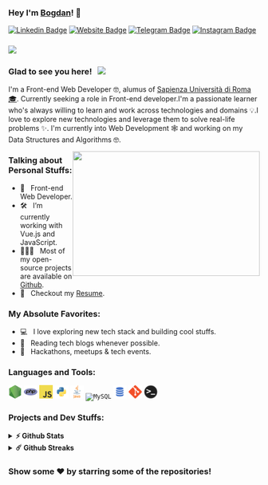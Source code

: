 

### Hey I'm [Bogdan](https://github.com/Natain/)! 👋
[![Linkedin Badge](https://img.shields.io/badge/-LinkedIn-0e76a8?style=flat-square&logo=Linkedin&logoColor=white)](https://www.linkedin.com/in/natain/)
[![Website Badge](https://img.shields.io/badge/Website-3b5998?style=flat-square&logo=google-chrome&logoColor=white)](https://natain-portfolio.netlify.app/)
[![Telegram Badge](https://img.shields.io/badge/-Telegram-0088cc?style=flat-square&logo=Telegram&logoColor=white)](https://t.me/Tokyo_woo)
[![Instagram Badge](https://img.shields.io/badge/-Instagram-e4405f?style=flat-square&logo=Instagram&logoColor=white)](https://www.instagram.com/natainbogdan/)


###
[![](https://gitscores.herokuapp.com/badge?username=Natain&label=Gitscore%20Profile%20Score&style=for-the-badge&color=0088cc)](https://gitscores.herokuapp.com/)
###


### Glad to see you here! &nbsp; ![](https://visitor-badge.glitch.me/badge?page_id=Natain&style=flat-square&color=0088cc)






I'm a Front-end Web Developer 🤓, alumus of [Sapienza Università di Roma 🎓](https://www.uniroma1.it/it/pagina-strutturale/home). Currently seeking a role in Front-end developer.I'm a passionate learner who's always willing to learn and work across technologies and domains 💡.I love to explore new technologies and leverage them to solve real-life problems ✨.
I'm currently into Web Development 🕸️ and working on my Data Structures and Algorithms 🤓.




<img align="right" height="250" width="375" alt="" src="https://github.com/Natain/natain-bogdan-programing/blob/main/natain-bogdan-programmer.gif" />


### Talking about Personal Stuffs:


- 🚀 &nbsp; Front-end Web Developer.
-  🛠 &nbsp; I’m currently working with  Vue.js and JavaScript.
 - 👨🏻‍💻 &nbsp; Most of my open-source projects are available on [Github](https://github.com/Natain?tab=repositories).
 - 📝 &nbsp; Checkout my [Resume](https://github.com/Natain/Resume/blob/main/Resume-Natain-Bogdan.pdf).
 
 ### My Absolute Favorites:
 - 💻 &nbsp; I love exploring new tech stack and building cool stuffs.
 - 📰 &nbsp; Reading tech blogs whenever possible.
 - 🍕 &nbsp; Hackathons, meetups & tech events.
 
 ### Languages and Tools:
<code><img height="27" src="https://raw.githubusercontent.com/github/explore/80688e429a7d4ef2fca1e82350fe8e3517d3494d/topics/nodejs/nodejs.png" alt="nodejs"></code>
<code><img height="27" src="https://raw.githubusercontent.com/github/explore/80688e429a7d4ef2fca1e82350fe8e3517d3494d/topics/php/php.png" alt="php"></code>
<code><img height="27" src="https://raw.githubusercontent.com/github/explore/80688e429a7d4ef2fca1e82350fe8e3517d3494d/topics/javascript/javascript.png" alt="javascript"></code>
<code><img height="27" src="https://raw.githubusercontent.com/github/explore/80688e429a7d4ef2fca1e82350fe8e3517d3494d/topics/python/python.png" alt="python"></code>
<code><img height="27" src="https://raw.githubusercontent.com/github/explore/80688e429a7d4ef2fca1e82350fe8e3517d3494d/topics/java/java.png" alt="java"></code>
<code><img height="27" src="https://encrypted-tbn0.gstatic.com/images?q=tbn%3AANd9GcSTTzPAw-55ssm1Im594xYZ9eRQu2JylrkYLg&usqp=CAU" alt="MySQL"></code>
<code><img height="27" src="https://raw.githubusercontent.com/github/explore/80688e429a7d4ef2fca1e82350fe8e3517d3494d/topics/sql/sql.png" alt="sql"></code>
<code><img height="27" src="https://raw.githubusercontent.com/devicons/devicon/master/icons/git/git-original.svg" alt="git"></code>
<code><img height="27" src="https://raw.githubusercontent.com/github/explore/80688e429a7d4ef2fca1e82350fe8e3517d3494d/topics/terminal/terminal.png" alt="terminal"></code>

### Projects and Dev Stuffs:

<details>
  <summary><b>⚡ Github Stats</b></summary>

  <br />
  <img height="180em" src="https://github-readme-stats.vercel.app/api?username=Natain&show_icons=true&hide_border=true&&count_private=true&include_all_commits=true" />
  <img height="180em" src="https://github-readme-stats.vercel.app/api/top-langs/?username=Natain&show_icons=true&hide_border=true&layout=compact&langs_count=8"/>
</details>

<details>
  <summary><b>☄️ Github Streaks</b></summary>

  <br />
  <img height="180em" src="https://github-readme-streak-stats.herokuapp.com/?user=Natain&hide_border=true" />
</details>

### Show some ❤️ by starring some of the repositories!

<div align="center">




